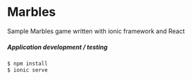 # Marbles
Sample Marbles game written with ionic framework and React

##### Application development / testing
```sh
$ npm install
$ ionic serve
```

